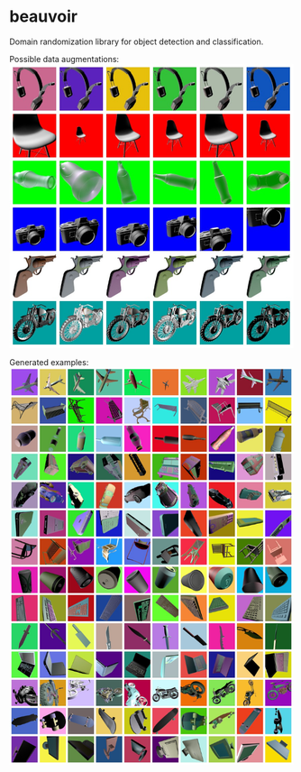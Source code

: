 # beauvoir
Domain randomization library for object detection and classification.

Possible data augmentations:
![alt tag](images/data_augmentations.jpg)

Generated examples:
![alt tag](images/generated_examples.jpg)

